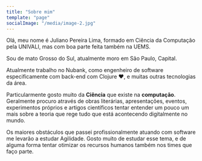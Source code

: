 ```yaml
---
title: "Sobre mim"
template: "page"
socialImage: "/media/image-2.jpg"
---
```


Olá, meu nome é Juliano Pereira Lima, formado em Ciência da Computação pela UNIVALI, mas com boa parte feita também na UEMS. 

Sou de mato Grosso do Sul, atualmente moro em São Paulo, Capital. 

Atualmente trabalho no Nubank, como engenheiro de software especificamente com back-end com Clojure :heart:, e muitas outras tecnologias da área.

Particularmente gosto muito da **Ciência** que existe na **computação**. Geralmente procuro através de obras literárias, apresentações, eventos, experimentos próprios e artigos científicos tentar entender um pouco um mais sobre a teoria que rege tudo que está acontecendo digitalmente no mundo.

Os maiores obstáculos que passei profissionalmente atuando com software me levarão a estudar Agilidade. Gosto muito de estudar esse tema, e de alguma forma tentar otimizar os recursos humanos também nos times que faço parte.
